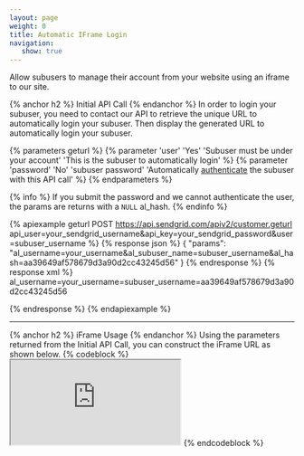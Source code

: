 ```yaml
---
layout: page
weight: 0
title: Automatic IFrame Login
navigation:
   show: true
---
```

Allow subusers to manage their account from your website using an iframe to our site. 

{% anchor h2 %}
Initial API Call 
{% endanchor %}
In order to login your subuser, you need to contact our API to retrieve the unique URL to automatically login your subuser. Then display the generated URL to automatically login your subuser.

{% parameters geturl %}
 {% parameter 'user' 'Yes' 'Subuser must be under your account' 'This is the subuser to automatically login' %}
 {% parameter 'password' 'No' 'subuser password' 'Automatically [authenticate]({{root_url}}/API_Reference/Customer_Subuser_APi/authenticate_a_subuser.md) the subuser with this API call' %}
{% endparameters %}

{% info %}
If you submit the password and we cannot authenticate the user, the params are returns with a <code>NULL</code> al_hash.
{% endinfo %}

{% apiexample geturl POST https://api.sendgrid.com/apiv2/customer.geturl api_user=your_sendgrid_username&api_key=your_sendgrid_password&user=subuser_username %}
  {% response json %}
{
  "params": "al_username=your_username&al_subuser_name=subuser_username&al_hash=aa39649af578679d3a90d2cc43245d56"
}
  {% endresponse %}
  {% response xml %}
<params>
   <params>al_username=your_username=subuser_username=aa39649af578679d3a90d2cc43245d56</params>
</params>

  {% endresponse %}
{% endapiexample %}

* * * * *

{% anchor h2 %}
iFrame Usage 
{% endanchor %}
Using the parameters returned from the Initial API Call, you can construct the iFrame URL as shown below. {% codeblock %} <iframe src="https://sendgrid.com/account?al_username=your_username&al_subuser_name=subuser_username&al_hash=aa39649af578679d3a90d2cc43245d56"></iframe> {% endcodeblock %}
